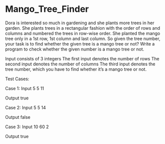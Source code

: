 # Mango_Tree_Finder
Dora is interested so much in gardening and she plants more trees in her garden. She plants trees in a rectangular fashion with the order of rows and columns and numbered the trees in row-wise order. She planted the mango tree only in a 1st row, 1st column and last column. So given the tree number, your task is to find whether the given tree is a mango tree or not? Write a program to check whether the given number is a mango tree or not.

Input consists of 3 integers
The first input denotes the number of rows
The second input denotes the number of columns
The third input denotes the tree number, which you have to find whether it’s a mango tree or not.

Test Cases:

 Case 1:
 Input
 5
 5
 11
 
 Output
 true

 Case 2:
 Input
 5
 5
 14
 
 Output
 false

 Case 3:
 Input
 10
 60
 2
 
 Output
 true
